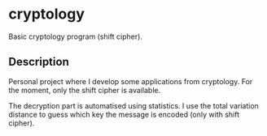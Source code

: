 # cryptology

Basic cryptology program (shift cipher).

## Description

Personal project where I develop some applications from cryptology.
For the moment, only the shift cipher is available.

The decryption part is automatised using statistics. I use the total variation distance to guess which key the message is encoded (only with shift cipher).